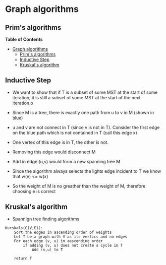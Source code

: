 # Graph algorithms
## Prim's algorithms

<!-- markdown-toc start - Don't edit this section. Run M-x markdown-toc-refresh-toc -->
**Table of Contents**

- [Graph algorithms](#graph-algorithms)
    - [Prim's algorithms](#prims-algorithms)
    - [Inductive Step](#inductive-step)
    - [Kruskal's algorithm](#kruskals-algorithm)

<!-- markdown-toc end -->

## Inductive Step

* We want to show that if T is a subset of some MST at the start of some iteration, it is still a subset of some MST at the start of the next iteration.o

* Since M is a tree, there is exactly one path from u to v in M (shown in blue)

* u and v are not connect in T (since v is not in T). Consider the first edge on the blue path which is not contained in T (call this edge x)

* One vertex of this edge is in T, the other is not.

* Removing this edge would disconnect M

* Add in edge (u,v) would form a new spanning tree M

* Since the algorithm always selects the lights edge incident to T we know that w(e) <= w(x)

* So the weight of M is no greather than the weight of M, therefore choosing e is correct


## Kruskal's algorithm

* Spannign tree finding algorithms

``` Pseudocode
Kurskals(G(V,E)):
    Sort the edges in ascending order of weights
    Let T be a graph with V as its vertics and no edges
    For each edge (v, u) in aascending order 
        if adding (v, u) does not create a cycle in T
            Add (v,u) to T
            
    return T
```

